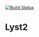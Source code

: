 [![Build Status](https://travis-ci.org/michaelyw1996/Lyst2.svg?branch=master)](https://travis-ci.org/michaelyw1996/Lyst2)


# Lyst2

